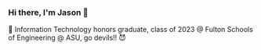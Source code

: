 ### Hi there, I'm Jason 👋 
🔱 Information Technology honors graduate, class of 2023 @ Fulton Schools of Engineering @ ASU, go devils!! 😈

<!--
📬 Reach me on my socials!
📬 Reach me first.last@yourdomain.com

🌱 Honing my craft, while surviving this heat
-->

<!--
**Jason-Thomas274/Jason-Thomas274** is a ✨ _special_ ✨ repository because its `README.md` (this file) appears on your GitHub profile.

Here are some ideas to get you started:

- 🔭 I’m currently working on ...
- 🌱 I’m currently learning ...
- 👯 I’m looking to collaborate on ...
- 🤔 I’m looking for help with ...
- 💬 Ask me about ...
- 📫 How to reach me: ...
- 😄 Pronouns: ...
- ⚡ Fun fact: ...
-->
